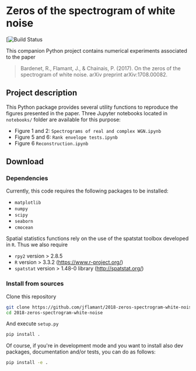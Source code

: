 # Zeros of the spectrogram of white noise
[![Build Status]()


This companion Python project contains numerical experiments associated to the paper

> Bardenet, R., Flamant, J., & Chainais, P. (2017). On the zeros of the  spectrogram of white noise. arXiv preprint arXiv:1708.00082.

## Project description

This Python package provides several utility functions to reproduce the figures presented in the paper.
Three Jupyter notebooks located in `notebooks/` folder are available for this purpose:

- Figure 1 and 2: `Spectrograms of real and complex WGN.ipynb`
- Figure 5 and 6: `Rank envelope tests.ipynb`
- Figure 6 `Reconstruction.ipynb`

## Download

### Dependencies

Currently, this code requires the following packages to be installed:
- `matplotlib`
- `numpy`
- `scipy`
- `seaborn`
- `cmocean`

Spatial statistics functions rely on the use of the spatstat toolbox developed in `R`. Thus we also require
- `rpy2` version > 2.8.5
- `R` version > 3.3.2 (https://www.r-project.org/)
- `spatstat` version > 1.48-0 library (http://spatstat.org/)

### Install from sources

Clone this repository

```bash
git clone https://github.com/jflamant/2018-zeros-spectrogram-white-noise.git
cd 2018-zeros-spectrogram-white-noise
```

And execute `setup.py`

```bash
pip install .
```

Of course, if you're in development mode and you want to install also dev packages, documentation and/or tests, you can do as follows:

```bash
pip install -e .
```
